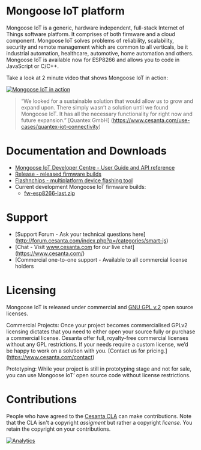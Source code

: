 # Mongoose IoT platform

Mongoose IoT is a generic, hardware independent, full-stack Internet of Things software platform. It comprises of both firmware and a cloud component. Mongoose IoT solves problems of reliability, scalability, security and remote management which are common to all verticals, be it industrial automation, healthcare, automotive, home automation and others.
Mongoose IoT is available now for ESP8266 and allows you to code in JavaScript or C/C++.

Take a look at 2 minute video that shows Mongoose IoT in action:

[![Mongoose IoT in action](https://docs.cesanta.com/mongoose-iot/latest/Mongoose_IoT.clip.png)](https://www.youtube.com/watch?v=6DYfGsqQzCg)

> “We looked for a sustainable solution that would allow us to grow and expand upon. There simply wasn’t a solution until we found Mongoose IoT. It has all the necessary functionality for right now and future expansion.” [Quantex GmbH] (https://www.cesanta.com/use-cases/quantex-iot-connectivity)

# Documentation and Downloads

- [Mongoose IoT Developer Centre - User Guide and API reference](https://docs.cesanta.com/fw/latest)
- [Release - released firmware builds](https://github.com/cesanta/mongoose-iot/releases/latest)
- [Flashnchips - multiplatform device flashing tool](https://github.com/cesanta/fnc/releases/latest)
- Current development Mongoose IoT firmware builds:
   - [fw-esp8266-last.zip](https://backend.cesanta.com/devel/mongoose-iot-esp8266-last.zip)

# Support
- [Support Forum - Ask your technical questions here] (http://forum.cesanta.com/index.php?p=/categories/smart-js)
- [Chat - Visit www.cesanta.com for our live chat] (https://www.cesanta.com/)
- [Commercial one-to-one support - Available to all commercial license holders


# Licensing

Mongoose IoT is released under commercial and [GNU GPL v.2](http://www.gnu.org/licenses/old-licenses/gpl-2.0.html) open source licenses.

Commercial Projects:
Once your project becomes commercialised GPLv2 licensing dictates that you need to either open your source fully or purchase a commercial license. Cesanta offer full, royalty-free commercial licenses without any GPL restrictions. If your needs require a custom license, we’d be happy to work on a solution with you. [Contact us for pricing.] (https://www.cesanta.com/contact)

Prototyping:
While your project is still in prototyping stage and not for sale, you can use Mongoose IoT’ open source code without license restrictions.

# Contributions

People who have agreed to the
[Cesanta CLA](https://docs.cesanta.com/contributors_la.shtml)
can make contributions. Note that the CLA isn't a copyright
_assigment_ but rather a copyright _license_.
You retain the copyright on your contributions.

[![Analytics](https://ga-beacon.appspot.com/UA-42732794-6/project-page)](https://github.com/cesanta/mongoose-iot)
